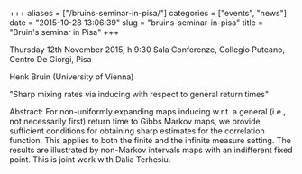 +++
aliases = ["/bruins-seminar-in-pisa/"]
categories = ["events", "news"]
date = "2015-10-28 13:06:39"
slug = "bruins-seminar-in-pisa"
title = "Bruin's seminar in Pisa"
+++

<div class="entry-content">

Thursday 12th November 2015, h 9:30 Sala Conferenze, Collegio Puteano,
Centro De Giorgi, Pisa

</div>

Henk Bruin (University of Vienna)

"Sharp mixing rates via inducing with respect to general return times"

Abstract: For non-uniformly expanding maps inducing w.r.t. a general
(i.e., not necessarily first) return time to Gibbs Markov maps, we
provide sufficient conditions for obtaining sharp estimates for the
correlation function. This applies to both the finite and the infinite
measure setting. The results are illustrated by non-Markov intervals
maps with an indifferent fixed point. This is joint work with Dalia
Terhesiu.

 
